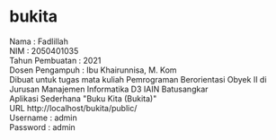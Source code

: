 # bukita<br>
Nama : Fadlillah<br>
NIM : 2050401035<br>
Tahun Pembuatan : 2021<br>
Dosen Pengampuh : Ibu Khairunnisa, M. Kom<br>
Dibuat untuk tugas mata kuliah Pemrograman Berorientasi Obyek II di Jurusan Manajemen Informatika D3 IAIN Batusangkar<br>
Aplikasi Sederhana "Buku Kita (Bukita)"<br>
URL http://localhost/bukita/public/<br>
Username : admin<br>
Password : admin<br>
